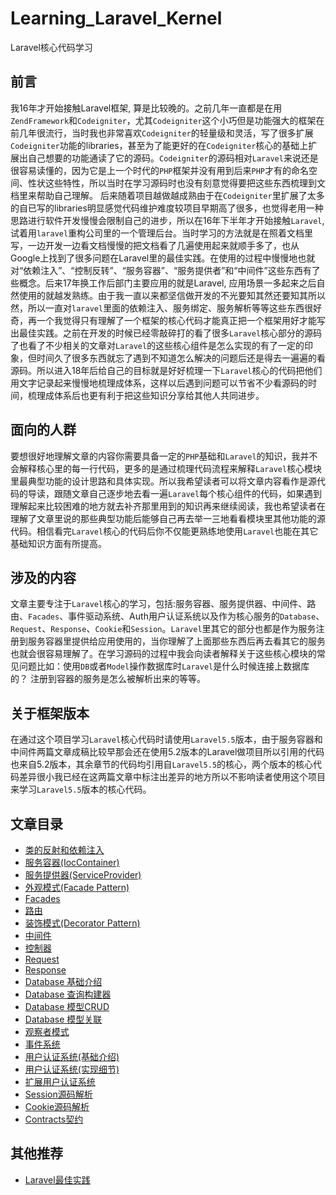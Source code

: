 # Learning_Laravel_Kernel

Laravel核心代码学习

## 前言

我16年才开始接触Laravel框架, 算是比较晚的。之前几年一直都是在用`ZendFramework`和`Codeigniter`，尤其`Codeigniter`这个小巧但是功能强大的框架在前几年很流行，当时我也非常喜欢`Codeigniter`的轻量级和灵活，写了很多扩展`Codeigniter`功能的libraries，甚至为了能更好的在`Codeigniter`核心的基础上扩展出自己想要的功能通读了它的源码。`Codeigniter`的源码相对`Laravel`来说还是很容易读懂的，因为它是上一个时代的`PHP`框架并没有用到后来`PHP`才有的命名空间、性状这些特性，所以当时在学习源码时也没有刻意觉得要把这些东西梳理到文档里来帮助自己理解。 后来随着项目越做越成熟由于在`Codeigniter`里扩展了太多的自已写的libraries明显感觉代码维护难度较项目早期高了很多，也觉得老用一种思路进行软件开发慢慢会限制自己的进步，所以在16年下半年才开始接触`Laravel`, 试着用`laravel`重构公司里的一个管理后台。当时学习的方法就是在照着文档里写，一边开发一边看文档慢慢的把文档看了几遍使用起来就顺手多了，也从Google上找到了很多问题在Laravel里的最佳实践。在使用的过程中慢慢地也就对“依赖注入”、“控制反转”、“服务容器”、“服务提供者”和“中间件”这些东西有了些概念。后来17年换工作后部门主要应用的就是Laravel, 应用场景一多起来之后自然使用的就越发熟练。由于我一直以来都坚信做开发的不光要知其然还要知其所以然，所以一直对`laravel`里面的依赖注入、服务绑定、服务解析等等这些东西很好奇，再一个我觉得只有理解了一个框架的核心代码才能真正把一个框架用好才能写出最佳实践。之前在开发的时候已经零敲碎打的看了很多`Laravel`核心部分的源码了也看了不少相关的文章对`Laravel`的这些核心组件是怎么实现的有了一定的印象，但时间久了很多东西就忘了遇到不知道怎么解决的问题后还是得去一遍遍的看源码。所以进入18年后给自己的目标就是好好梳理一下`Laravel`核心的代码把他们用文字记录起来慢慢地梳理成体系，这样以后遇到问题可以节省不少看源码的时间，梳理成体系后也更有利于把这些知识分享给其他人共同进步。

## 面向的人群

要想很好地理解文章的内容你需要具备一定的`PHP`基础和`Laravel`的知识，我并不会解释核心里的每一行代码，更多的是通过梳理代码流程来解释`Laravel`核心模块里最典型功能的设计思路和具体实现。所以我希望读者可以将文章内容看作是源代码的导读，跟随文章自己逐步地去看一遍`Laravel`每个核心组件的代码，如果遇到理解起来比较困难的地方就去补齐那里用到的知识再来继续阅读，我也希望读者在理解了文章里说的那些典型功能后能够自己再去举一三地看看模块里其他功能的源代码。相信看完`Laravel`核心的代码后你不仅能更熟练地使用`Laravel`也能在其它基础知识方面有所提高。

## 涉及的内容

文章主要专注于`Laravel`核心的学习，包括:服务容器、服务提供器、中间件、路由、`Facades`、事件驱动系统、Auth用户认证系统以及作为核心服务的`Database`、`Request`、`Response`、`Cookie`和`Session`。`Laravel`里其它的部分也都是作为服务注册到服务容器里提供给应用使用的，当你理解了上面那些东西后再去看其它的服务也就会很容易理解了。在学习源码的过程中我会向读者解释关于这些核心模块的常见问题比如：使用`DB`或者`Model`操作数据库时`Laravel`是什么时候连接上数据库的？ 注册到容器的服务是怎么被解析出来的等等。

## 关于框架版本
在通过这个项目学习`Laravel`核心代码时请使用`Laravel5.5`版本，由于服务容器和中间件两篇文章成稿比较早那会还在使用5.2版本的Laravel做项目所以引用的代码也来自5.2版本，其余章节的代码均引用自`Laravel5.5`的核心，两个版本的核心代码差异很小我已经在这两篇文章中标注出差异的地方所以不影响读者使用这个项目来学习`Laravel5.5`版本的核心代码。

## 文章目录

- [类的反射和依赖注入](https://github.com/kevinyan815/Learning_Laravel_Kernel/blob/master/aritcles/reflection.md)
- [服务容器(IocContainer)](https://github.com/kevinyan815/Learning_Laravel_Kernel/blob/master/aritcles/IocContainer.md)
- [服务提供器(ServiceProvider)](https://github.com/kevinyan815/Learning_Laravel_Kernel/blob/master/aritcles/ServiceProvider.md)
- [外观模式(Facade Pattern)](https://github.com/kevinyan815/Learning_Laravel_Kernel/blob/master/aritcles/FacadePattern.md)
- [Facades](https://github.com/kevinyan815/Learning_Laravel_Kernel/blob/master/aritcles/Facades.md)
- [路由](https://github.com/kevinyan815/Learning_Laravel_Kernel/blob/master/aritcles/Route.md)
- [装饰模式(Decorator Pattern)](https://github.com/kevinyan815/Learning_Laravel_Kernel/blob/master/aritcles/DecoratorPattern.md)
- [中间件](https://github.com/kevinyan815/Learning_Laravel_Kernel/blob/master/aritcles/Middleware.md)
- [控制器](https://github.com/kevinyan815/Learning_Laravel_Kernel/blob/master/aritcles/Controller.md)
- [Request](https://github.com/kevinyan815/Learning_Laravel_Kernel/blob/master/aritcles/Request.md)
- [Response](https://github.com/kevinyan815/Learning_Laravel_Kernel/blob/master/aritcles/Response.md)
- [Database 基础介绍](https://github.com/kevinyan815/Learning_Laravel_Kernel/blob/master/aritcles/Database1.md)
- [Database 查询构建器](https://github.com/kevinyan815/Learning_Laravel_Kernel/blob/master/aritcles/Database2.md)
- [Database 模型CRUD](https://github.com/kevinyan815/Learning_Laravel_Kernel/blob/master/aritcles/Database3.md)
- [Database 模型关联](https://github.com/kevinyan815/Learning_Laravel_Kernel/blob/master/aritcles/Database4.md)
- [观察者模式](https://github.com/kevinyan815/Learning_Laravel_Kernel/blob/master/aritcles/Observer.md)
- [事件系统](https://github.com/kevinyan815/Learning_Laravel_Kernel/blob/master/aritcles/Event.md)
- [用户认证系统(基础介绍)](https://github.com/kevinyan815/Learning_Laravel_Kernel/blob/master/aritcles/Auth1.md)
- [用户认证系统(实现细节)](https://github.com/kevinyan815/Learning_Laravel_Kernel/blob/master/aritcles/Auth2.md)
- [扩展用户认证系统](https://github.com/kevinyan815/Learning_Laravel_Kernel/blob/master/aritcles/Auth3.md)
- [Session源码解析](https://github.com/kevinyan815/Learning_Laravel_Kernel/blob/master/aritcles/Session.md)
- [Cookie源码解析](https://github.com/kevinyan815/Learning_Laravel_Kernel/blob/master/aritcles/Cookie.md)
- [Contracts契约](https://github.com/kevinyan815/Learning_Laravel_Kernel/blob/master/aritcles/Contracts.md)


## 其他推荐

- [Laravel最佳实践](https://github.com/kevinyan815/laravel_best_practices_cn) 
